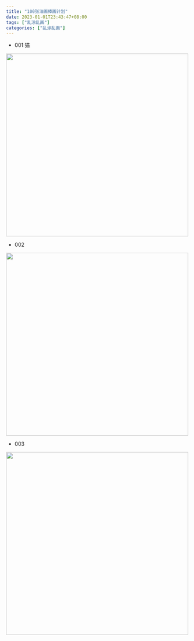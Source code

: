 ```yaml
---
title: "100张油画棒画计划"
date: 2023-01-01T23:43:47+08:00
tags: ["乱涂乱画"]
categories: ["乱涂乱画"]
---
```


* 001 猫

<img src="/images/draw/img.png" alt="" width="500" />  

* 002 

<img src="/images/draw/img_1.png" alt="" width="500" />  

* 003

<img src="/images/draw/img_2.png" alt="" width="500" />  
